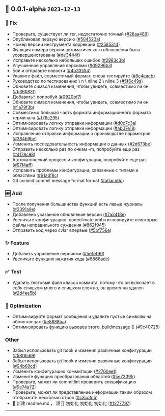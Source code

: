 ## 🎉 0.0.1-alpha `2023-12-13`

### 🐛 Fix
- Проверьте, существует ли тег, недостаточно точный ([#28aa489](https://github.com/kwooshung/cvlar/commit/28aa489183edc951698ace19c0f81d3ddb674ec3))
- Опубликовал первую версию ([#584523a](https://github.com/kwooshung/cvlar/commit/584523a95fbefa8834d7a59221efe5f8801827f1))
- Номер версии инструмента коррекции ([#2585314](https://github.com/kwooshung/cvlar/commit/258531496dfc466e3b9c7e5e02a767622550d532))
- Функция номера версии автоматического обновления была усовершенствована ([#de3444f](https://github.com/kwooshung/cvlar/commit/de3444f3a1bfc8e9d4ef93597375f69324966b3a))
- Исправьте несколько небольших ошибок ([#2983c3b](https://github.com/kwooshung/cvlar/commit/2983c3bd8c2b0effe953f207a4038fa429780c7a))
- Улучшенное управление версиями ([#d9296b3](https://github.com/kwooshung/cvlar/commit/d9296b35227103c2390648ad09c0fb0844405b2e))
- Бой и отправьте новости ([#4b33554](https://github.com/kwooshung/cvlar/commit/4b33554377b31296655cb3f7912fea788ffdac49))
- Укажите файл, совместимый формат, снова тестируйте ([#6c4eacb](https://github.com/kwooshung/cvlar/commit/6c4eacb4b7d7a8303afe860f4d440904e5d4a479))
- Руководство по тестированию \ n \ nline 2 \ nline 3 ([#5f6c49a](https://github.com/kwooshung/cvlar/commit/5f6c49a92ebb33aefb6227dd5438a9f35db9ca33))
- Обновите символ изменения, чтобы увидеть, совместимо ли он ([#b36083f](https://github.com/kwooshung/cvlar/commit/b36083f87af3233f606afae0970c012e470faa12))
- Добавить^, попробуй ([#0920bf7](https://github.com/kwooshung/cvlar/commit/0920bf74013682d4bec3137968c3569020ec9edc))
- Обновите символ изменения, чтобы увидеть, совместимо ли он ([#1a79f3b](https://github.com/kwooshung/cvlar/commit/1a79f3b0f010ce5b5cda78df2190e9575ae88aed))
- Совместимо большая часть формата информационного формата терминала ([#f76c295](https://github.com/kwooshung/cvlar/commit/f76c295f38e73305536a5598dfbcc3f64ef98d2e))
- Оптимизировать логику отправки информации ([#d0c7c3a](https://github.com/kwooshung/cvlar/commit/d0c7c3afde89edb8f7c75c2c47c74df4b729b94c))
- Оптимизировать логику отправки информации ([#ab07e18](https://github.com/kwooshung/cvlar/commit/ab07e187a924879513145aadb3488b1ae3e5ee66))
- Исправление отправки информации о производстве параметров ([#364b9bc](https://github.com/kwooshung/cvlar/commit/364b9bc80d64f5f2327762e1755604d9759df6ef))
- Изменить последовательность информации о данных ([#2d673be](https://github.com/kwooshung/cvlar/commit/2d673be9c27fc812aef9125048b595e39b068afa))
- Отправить несколько раз по очкам -m, попробуйте еще раз ([#4f78c98](https://github.com/kwooshung/cvlar/commit/4f78c98f531970d5ddbe0d5d908708a565e93ec0))
- Автоматический процесс и конфигурация, попробуйте еще раз ([#97f4aff](https://github.com/kwooshung/cvlar/commit/97f4affa279c5da6eafe5474e57a4360b0530263))
- Исправить проблемы конфигурации, связанные с типами и областями ([#91adf8c](https://github.com/kwooshung/cvlar/commit/91adf8c5e0624ea628bed71cf2da6b05313876fc))
- Git commit commit message format format ([#a0acb0c](https://github.com/kwooshung/cvlar/commit/a0acb0c073c29f2d53a2b5c9c4202f06e877812b))

### 🆕 Add
- После получения большинства функций есть левые журналы ([#2391a9e](https://github.com/kwooshung/cvlar/commit/2391a9efa7423501be89dd6b221b464c1b4c6f30))
- Добавлено указанное обновление версии ([#7a3418e](https://github.com/kwooshung/cvlar/commit/7a3418ea5c0e56ed27bfc188748d739dacba514d))
- Увеличьте конфигурацию .codeclimate.yml и игнорируйте некоторые файлы неправильного суждения ([#862f945](https://github.com/kwooshung/cvlar/commit/862f94538eff6a64b71e03d6fd9560128c89fba3))
- Отправить код через cvlar впервые ([#5bf756e](https://github.com/kwooshung/cvlar/commit/5bf756e2e548b4ed06f73cf62bac481ee11c4049))

### ✨ Feature
- Добавить управление версиями ([#5e1ef90](https://github.com/kwooshung/cvlar/commit/5e1ef90dd5cc4d3ba19fc892e95b968dcfe97c50))
- Увеличьте функцию нажатия кода ([#6868ade](https://github.com/kwooshung/cvlar/commit/6868adecedb08b92c6a97f098fe985ffed437639))

### ✅ Test
- Удалить тестовый файл класса коммита, потому что он включает в себя слишком много и слишком сложно, он временно удален ([#2d4ee5b](https://github.com/kwooshung/cvlar/commit/2d4ee5b95be1740f781130be290aac8d6f236741))

### 💩 Optimization
- Оптимизируйте формат сообщения и удалите пустые символы на обоих концах ([#e8888ba](https://github.com/kwooshung/cvlar/commit/e8888ba3efbeb624214a2c0dd28ae330e65d3eb9))
- Оптимизировать функцию вызовов этого. buildmessage () ([#9c40725](https://github.com/kwooshung/cvlar/commit/9c407253169c458ab2c8f1da8e5a479ff9ad75ad))

### Other
- Забыл использовать git hook и изменил различные конфигурации ([#58f6569](https://github.com/kwooshung/cvlar/commit/58f6569a098c023328caf8297c440574be659f23))
- Забыл использовать git hook и изменил различные конфигурации ([#94b60cd](https://github.com/kwooshung/cvlar/commit/94b60cdcb7f481ee29cb68db94c5f5abed6aeccc))
- Изменить конфигурацию коммитации ([#2760ee1](https://github.com/kwooshung/cvlar/commit/2760ee1093fc0fe16ea2e9f211c77ea0c747601b))
- Измените функцию преобразования областей ([#5e73395](https://github.com/kwooshung/cvlar/commit/5e733959941068392b38dd111a3e1b3edb9b86a1))
- Проверьте, может ли commitlint проверить спецификацию ([#9e74a72](https://github.com/kwooshung/cvlar/commit/9e74a72398a4db82b1c6fe6e58fb0999abd3406d))
- Проверьте, может ли представление информации таким образом отображать несколько строк ([#c3cdfc5](https://github.com/kwooshung/cvlar/commit/c3cdfc5890bc005816d961d07cf4807543c005a1))
- 🍻 新建 readme.md ， 项目 初始化 初始化 初始化 ([#1277797](https://github.com/kwooshung/cvlar/commit/127779760a48c43f3bf3d26c9e7c3e329327f79e))

----

